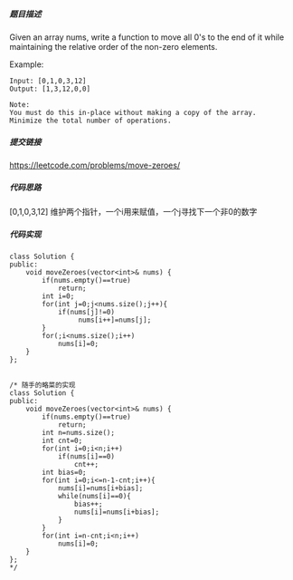 ##### 题目描述
Given an array nums, write a function to move all 0's to the end of it while maintaining the relative order of the non-zero elements.

Example:
```
Input: [0,1,0,3,12]
Output: [1,3,12,0,0]

Note:
You must do this in-place without making a copy of the array.
Minimize the total number of operations.
```

##### 提交链接
https://leetcode.com/problems/move-zeroes/



##### 代码思路
[0,1,0,3,12]
维护两个指针，一个i用来赋值，一个j寻找下一个非0的数字



##### 代码实现

```
class Solution {
public:
    void moveZeroes(vector<int>& nums) {
        if(nums.empty()==true)
            return;
        int i=0;
        for(int j=0;j<nums.size();j++){
            if(nums[j]!=0)
                 nums[i++]=nums[j];
        }
        for(;i<nums.size();i++)
            nums[i]=0;
    }
};


/* 随手的略菜的实现
class Solution {
public:
    void moveZeroes(vector<int>& nums) {
        if(nums.empty()==true)
            return;
        int n=nums.size();
        int cnt=0;
        for(int i=0;i<n;i++)
            if(nums[i]==0)
                cnt++;
        int bias=0;
        for(int i=0;i<=n-1-cnt;i++){
            nums[i]=nums[i+bias];
            while(nums[i]==0){
                bias++;
                nums[i]=nums[i+bias];
            } 
        }
        for(int i=n-cnt;i<n;i++)
            nums[i]=0;
    }
};
*/


```

